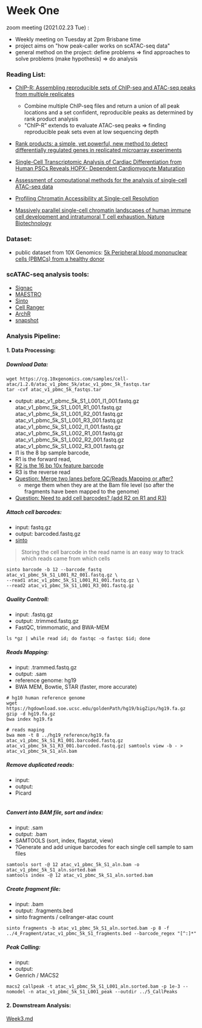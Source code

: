 # Week One

zoom meeting (2021.02.23 Tue) :

- Weekly meeting on Tuesday at 2pm Brisbane time
- project aims on "how peak-caller works on scATAC-seq data"
- general method on the project: define problems => find approaches to solve problems (make hypothesis) => do analysis


### Reading List:

- [ChIP-R: Assembling reproducible sets of ChIP-seq and ATAC-seq peaks from multiple replicates](https://www.biorxiv.org/content/10.1101/2020.11.24.396960v1.supplementary-material)
  - Combine multiple ChIP-seq files and return a union of all peak locations and a set confident, reproducible peaks as determined by rank product analysis
  - "ChIP-R" extends to evaluate ATAC-seq peaks => finding reproducible peak sets even at low sequencing depth

- [Rank products: a simple, yet powerful, new method to detect differentially regulated genes in replicated microarray experiments](https://febs.onlinelibrary.wiley.com/doi/full/10.1016/j.febslet.2004.07.055)

- [Single-Cell Transcriptomic Analysis of Cardiac Differentiation from Human PSCs Reveals HOPX- Dependent Cardiomyocyte Maturation](https://linkinghub.elsevier.com/retrieve/pii/S1934590918304466)

- [Assessment of computational methods for the analysis of single-cell ATAC-seq data](https://genomebiology.biomedcentral.com/articles/10.1186/s13059-019-1854-5)

- [Profiling Chromatin Accessibility at Single-cell Resolution](https://www.sciencedirect.com/science/article/pii/S1672022921000115?via%3Dihub)

- [Massively parallel single-cell chromatin landscapes of human immune cell development and intratumoral T cell exhaustion. Nature Biotechnology](https://www.nature.com/articles/s41587-019-0206-z)



### **Dataset:**

- public dataset from 10X Genomics: [5k Peripheral blood mononuclear cells (PBMCs) from a healthy donor](https://support.10xgenomics.com/single-cell-atac/datasets/1.2.0/atac_v1_pbmc_5k)

### **scATAC-seq analysis tools:**

- [Signac](https://satijalab.org/signac/index.html)
- [MAESTRO](https://liulab-dfci.github.io/MAESTRO/example/ATAC_infrastructure_10x/ATAC_infrastructure_10x.html)
- [Sinto](https://timoast.github.io/sinto/index.html)
- [Cell Ranger](https://support.10xgenomics.com/single-cell-gene-expression/software/pipelines/latest/installation)
- [ArchR](https://www.archrproject.com/bookdown/getting-started-with-archr.html)
- [snapshot](https://github.com/znavidi/scATAC-seq-analysis-pipeline)


### **Analysis Pipeline:**

#### 1. Data Processing:

##### Download Data:
  
  ```
  wget https://cg.10xgenomics.com/samples/cell-atac/1.2.0/atac_v1_pbmc_5k/atac_v1_pbmc_5k_fastqs.tar
  tar -cvf atac_v1_pbmc_5k_fastqs.tar  
  ```

  - output: atac_v1_pbmc_5k_S1_L001_I1_001.fastq.gz   
            atac_v1_pbmc_5k_S1_L001_R1_001.fastq.gz   
            atac_v1_pbmc_5k_S1_L001_R2_001.fastq.gz
            atac_v1_pbmc_5k_S1_L001_R3_001.fastq.gz   
            atac_v1_pbmc_5k_S1_L002_I1_001.fastq.gz   
            atac_v1_pbmc_5k_S1_L002_R1_001.fastq.gz
            atac_v1_pbmc_5k_S1_L002_R2_001.fastq.gz   
            atac_v1_pbmc_5k_S1_L002_R3_001.fastq.gz
  - I1 is the 8 bp sample barcode, 
  - R1 is the forward read, 
  - [R2 is the 16 bp 10x feature barcode](https://divingintogeneticsandgenomics.rbind.io/post/understand-10x-scrnaseq-and-scatac-fastqs/)
  - R3 is the reverse read
  - <ins>Question: Merge two lanes before QC/Reads Mapping or after?</ins>
    -  merge them when they are at the Bam file level (so after the fragments have been mapped to the genome)
  - <ins>Question: Need to add cell barcodes? (add R2 on R1 and R3)</ins>


##### Attach cell barcodes:
  
  - input: fastq.gz
  - output: barcoded.fastq.gz
  - [sinto](https://timoast.github.io/sinto/index.html)
  > Storing the cell barcode in the read name is an easy way to track which reads came from which cells

  
  ```
  sinto barcode -b 12 --barcode_fastq atac_v1_pbmc_5k_S1_L001_R2_001.fastq.gz \
  --read1 atac_v1_pbmc_5k_S1_L001_R1_001.fastq.gz \
  --read2 atac_v1_pbmc_5k_S1_L001_R3_001.fastq.gz 
  ```

  
##### Quality Controll:

  - input: .fastq.gz
  - output: .trimmed.fastq.gz
  - FastQC, trimmomatic, and BWA-MEM

  ```
  ls *gz | while read id; do fastqc -o fastqc $id; done
 
  ```

##### Reads Mapping:
    
  - input: .trammed.fastq.gz
  - output: .sam
  - reference genome: hg19
  - BWA MEM, Bowtie, STAR (faster, more accurate)
    
    
  ```
  # hg10 human reference genome
  wget https://hgdownload.soe.ucsc.edu/goldenPath/hg19/bigZips/hg19.fa.gz
  gzip -d hg19.fa.gz
  bwa index hg19.fa

  # reads maping
  bwa mem -t 8 ../hg19_reference/hg19.fa atac_v1_pbmc_5k_S1_R1_001.barcoded.fastq.gz atac_v1_pbmc_5k_S1_R3_001.barcoded.fastq.gz| samtools view -b - > atac_v1_pbmc_5k_S1_aln.bam
  ```
  
##### Remove duplicated reads:
   
  - input:
  - output:
  - Picard

  ```
  
  ```

##### Convert into BAM file, sort and index:
  
  - input: .sam
  - output: .bam
  - SAMTOOLS (sort, index, flagstat, view)
  - ?Generate and add unique barcodes for each single cell sample to sam files


  ```
  samtools sort -@ 12 atac_v1_pbmc_5k_S1_aln.bam -o atac_v1_pbmc_5k_S1_aln.sorted.bam
  samtools index -@ 12 atac_v1_pbmc_5k_S1_aln.sorted.bam
  ```
  
##### Create fragment file:
   
  - input: .bam
  - output: .fragments.bed
  - sinto fragments / cellranger-atac count

  ```
  sinto fragments -b atac_v1_pbmc_5k_S1_aln.sorted.bam -p 8 -f ../4_Fragment/atac_v1_pbmc_5k_S1_fragments.bed --barcode_regex "[^:]*"
  ```
    
##### Peak Calling:
    
  - input:
  - output:
  - Genrich / MACS2

  ```
  macs2 callpeak -t atac_v1_pbmc_5k_S1_L001_aln.sorted.bam -p 1e-3 --nomodel -n atac_v1_pbmc_5k_S1_L001_peak --outdir ../5_CallPeaks
  ```
   
  
#### 2. Downstream Analysis:

[Week3.md](https://github.com/Fiona-Pan/Master-Research-Project/blob/main/Lab%20Notebook/Week%203.md)

